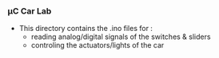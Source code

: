 ### µC Car Lab

- This directory contains the .ino files for :
   + reading analog/digital signals of the switches & sliders
   + controling the actuators/lights of the car
